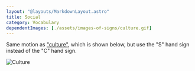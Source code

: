 ```yaml
---
layout: "@layouts/MarkdownLayout.astro"
title: Social
category: Vocabulary
dependentImages: [./assets/images-of-signs/culture.gif]
---
```


Same motion as ["culture"](../culture), which is shown below,
but use the "S" hand sign instead of the "C" hand sign.

![Culture](@signs/culture.gif)
